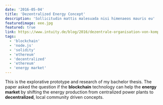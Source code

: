 ```yaml
---
date: '2016-05-04'
title: 'Dezentralized Energy Concept'
description: 'Sollicitudin mattis malesuada nisi himenaeos mauris eu'
featuredimage: eee.jpg
featured: true
link: https://www.intuity.de/blog/2016/dezentrale-organisation-von-komplexen-systemen-blockchain-3-0-energy-teil-1/
tags:
  - 'blockchain'
  - 'node.js'
  - 'solidity'
  - 'ethereum'
  - 'decentralized'
  - 'ethereum'
  - 'energy market'
---
```


This is the explorative prototype and research of my bachelor thesis. The paper asked the question if the **blockchain** technology can help the **energy market** by shifting the energy production from centralized power plants to **decentralized**, local community driven concepts.
